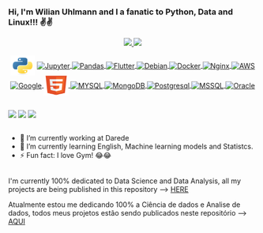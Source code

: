 ### Hi, I'm Wilian Uhlmann and I a fanatic to Python, Data and Linux!!! ✌✌


<div align="center">
    <a href="https://github.com/wilianuhlmann">
    <img height="180em" src="https://github-readme-stats.vercel.app/api?username=wilianuhlmann&show_icons=true&theme=tokyonight&include_all_commits=true&count_private=true"/>
    <img height="180em" src="https://github-readme-stats.vercel.app/api/top-langs/?username=wilianuhlmann&layout=compact&langs_count=7&theme=tokyonight"/>
</div>

<div align="center">
    <div style="display: inline_block"><br>
        <a href="https://www.python.org/" target="_blank"><img align="center" alt="Python" height="40" width="50" src="https://raw.githubusercontent.com/devicons/devicon/master/icons/python/python-original.svg"></a> 
        <a href="https://jupyter.org/" target="_blank"><img align="center" alt="Jupyter" height="40" width="50" src="https://cdn.jsdelivr.net/gh/devicons/devicon/icons/jupyter/jupyter-original-wordmark.svg" /> </a>
        <a href="https://pandas.pydata.org/" target="_blank"><img align="center" alt="Pandas"  height="40" width="50" src="https://cdn.jsdelivr.net/gh/devicons/devicon/icons/pandas/pandas-original.svg" /> </a>
        <a href="https://flutter.dev/" target="_blank"><img align="center" alt="Flutter"  height="40" width="50" src="https://cdn.jsdelivr.net/gh/devicons/devicon/icons/flutter/flutter-original.svg" /> </a>
        <a href="https://www.debian.org/" target="_blank"><img align="center" alt="Debian"  height="40" width="50" src="https://cdn.jsdelivr.net/gh/devicons/devicon/icons/debian/debian-original.svg" /> </a>
        <a href="https://www.docker.com/" target="_blank"><img align="center" alt="Docker"  height="40" width="50" src="https://cdn.jsdelivr.net/gh/devicons/devicon/icons/docker/docker-original.svg" /> </a>
        <a href="https://www.nginx.com/" target="_blank"><img align="center" alt="Nginx"  height="40" width="50" src="https://cdn.jsdelivr.net/gh/devicons/devicon/icons/nginx/nginx-original.svg" /> </a>
        <a href="https://aws.amazon.com/pt/" target="_blank"><img align="center" alt="AWS"  height="40" width="50" src="https://cdn.jsdelivr.net/gh/devicons/devicon/icons/amazonwebservices/amazonwebservices-original-wordmark.svg" /> </a>
        <a href="https://cloud.google.com" target="_blank"><img align="center" alt="Google"  height="40" width="50" src="https://cdn.jsdelivr.net/gh/devicons/devicon/icons/googlecloud/googlecloud-original.svg" /> </a>
        <a href="https://www.w3schools.com/html/default.asp" target="_blank"><img align="center" alt="HTML5"  height="40" width="50" src="https://raw.githubusercontent.com/devicons/devicon/master/icons/html5/html5-original.svg"> </a>
        <a href="https://www.mysql.com/" target="_blank"><img align="center" alt="MYSQL"  height="40" width="50" src="https://cdn.jsdelivr.net/gh/devicons/devicon/icons/mysql/mysql-original.svg" /> </a>
        <a href="https://www.mongodb.com" target="_blank"><img align="center" alt="MongoDB"  height="40" width="50" src="https://cdn.jsdelivr.net/gh/devicons/devicon/icons/mongodb/mongodb-original.svg" /> </a>
        <a href="https://www.postgresql.org/" target="_blank"><img align="center" alt="Postgresql"  height="40" width="50" src="https://cdn.jsdelivr.net/gh/devicons/devicon/icons/postgresql/postgresql-original.svg" /> </a>
        <a href="https://www.microsoft.com/pt-br/sql-server/sql-server-downloads" target="_blank"><img align="center" alt="MSSQL"  height="40" width="50" src="https://cdn.jsdelivr.net/gh/devicons/devicon/icons/microsoftsqlserver/microsoftsqlserver-plain.svg" /> </a>
        <a href="https://www.oracle.com/br/database/" target="_blank"><img align="center" alt="Oracle"  height="40" width="50" src="https://cdn.jsdelivr.net/gh/devicons/devicon/icons/oracle/oracle-original.svg" /> </a>
    </div>
</div>

 ##
  
<div> 
  <a href="https://www.youtube.com/channel/UCn6Dm0VgHvt_mLiWsvHyX8A" target="_blank"><img src="https://img.shields.io/badge/YouTube-FF0000?style=for-the-badge&logo=youtube&logoColor=white" target="_blank"></a>
  <a href="https://www.instagram.com/datasciencedeverdade/?hl=pt" target="_blank"><img src="https://img.shields.io/badge/-Instagram-%23E4405F?style=for-the-badge&logo=instagram&logoColor=white" target="_blank"></a>
  <a href="https://www.linkedin.com/in/wiliancesaruhlmann/" target="_blank"><img src="https://img.shields.io/badge/-LinkedIn-%230077B5?style=for-the-badge&logo=linkedin&logoColor=white" target="_blank"></a>  
</div>

  ##
  
- 🔭 I’m currently working at Darede 
- 🌱 I’m currently learning English, Machine learning models and Statistcs.
- ⚡ Fun fact: I love Gym! 😂😂

##

<div>
    <p>I'm currently 100% dedicated to Data Science and Data Analysis, all my projects are being published in this repository --> <a href="https://github.com/wilianuhlmann/DataScience" target="_blank">HERE</a></p>
    <p>Atualmente estou me dedicando 100% a Ciência de dados e Analise de dados, todos meus projetos estão sendo publicados neste repositório  --> <a href="https://github.com/wilianuhlmann/DataScience" target="_blank">AQUI</a></p>   
    </div>
